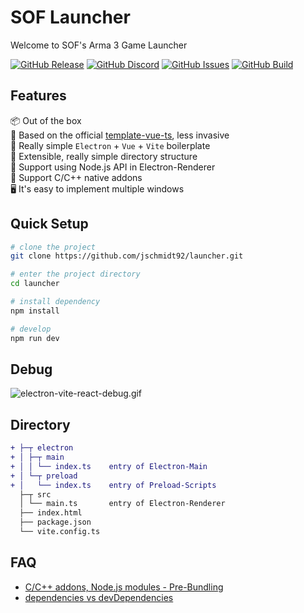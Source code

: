# SOF Launcher
Welcome to SOF's Arma 3 Game Launcher

[![GitHub Release](https://img.shields.io/github/v/release/jschmidt92/launcher?label=latest%C2%A0release)](https://github.com/jschmidt92/launcher/releases/latest)
[![GitHub Discord](https://img.shields.io/badge/chat-discord-blue?logo=discord)](https://discord.gg/tcNBB2Sb)
[![GitHub Issues](https://img.shields.io/github/issues/jschmidt92/launcher)](https://github.com/jschmidt92/launcher/issues)
[![GitHub Build](https://github.com/jschmidt92/launcher/actions/workflows/build.yml/badge.svg)](https://github.com/jschmidt92/launcher/actions/workflows/build.yml)

## Features

📦 Out of the box  
🎯 Based on the official [template-vue-ts](https://github.com/vitejs/vite/tree/main/packages/create-vite/template-vue-ts), less invasive  
🥳 Really simple `Electron` + `Vue` + `Vite` boilerplate  
🌱 Extensible, really simple directory structure  
💪 Support using Node.js API in Electron-Renderer  
🔩 Support C/C++ native addons  
🖥 It's easy to implement multiple windows  

## Quick Setup

```sh
# clone the project
git clone https://github.com/jschmidt92/launcher.git

# enter the project directory
cd launcher

# install dependency
npm install

# develop
npm run dev
```

## Debug

![electron-vite-react-debug.gif](https://github.com/electron-vite/electron-vite-react/blob/main/electron-vite-react-debug.gif?raw=true)

## Directory

```diff
+ ├─┬ electron
+ │ ├─┬ main
+ │ │ └── index.ts    entry of Electron-Main
+ │ └─┬ preload
+ │   └── index.ts    entry of Preload-Scripts
  ├─┬ src
  │ └── main.ts       entry of Electron-Renderer
  ├── index.html
  ├── package.json
  └── vite.config.ts
```

<!--
## Be aware

🚨 By default, this template integrates Node.js in the Renderer process. If you don't need it, you just remove the option below. [Because it will modify the default config of Vite](https://github.com/electron-vite/vite-plugin-electron-renderer#config-presets-opinionated).

```diff
# vite.config.ts

export default {
  plugins: [
-   // Use Node.js API in the Renderer-process
-   renderer({
-     nodeIntegration: true,
-   }),
  ],
}
```
-->

## FAQ

- [C/C++ addons, Node.js modules - Pre-Bundling](https://github.com/electron-vite/vite-plugin-electron-renderer#dependency-pre-bundling)
- [dependencies vs devDependencies](https://github.com/electron-vite/vite-plugin-electron-renderer#dependencies-vs-devdependencies)
